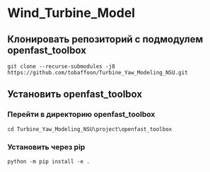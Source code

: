 # Wind_Turbine_Model

## Клонировать репозиторий с подмодулем openfast_toolbox
```
git clone --recurse-submodules -j8 https://github.com/tobaffoon/Turbine_Yaw_Modeling_NSU.git
```

## Установить openfast_toolbox
### Перейти в директорию openfast_toolbox
```
cd Turbine_Yaw_Modeling_NSU\project\openfast_toolbox
```
### Установить через pip
```
python -m pip install -e .
```

